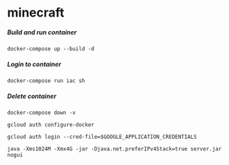 # minecraft

##### Build and run container
```shell
docker-compose up --build -d
```
##### Login to container
```shell
docker-compose run iac sh
```
##### Delete container
```shell
docker-compose down -v
```

```shell
gcloud auth configure-docker
```

```shell
gcloud auth login --cred-file=$GOOGLE_APPLICATION_CREDENTIALS
```

```shell
java -Xms1024M -Xmx4G -jar -Djava.net.preferIPv4Stack=true server.jar nogui
```